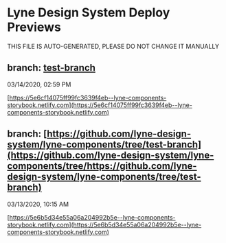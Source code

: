 # Lyne Design System Deploy Previews

 THIS FILE IS AUTO-GENERATED, PLEASE DO NOT CHANGE IT MANUALLY 

## branch: [test-branch](https://github.com/lyne-design-system/lyne-components/tree/test-branch)
03/14/2020, 02:59 PM

[https://5e6cf14075ff99fc3639f4eb--lyne-components-storybook.netlify.com](https://5e6cf14075ff99fc3639f4eb--lyne-components-storybook.netlify.com)

## branch: [https://github.com/lyne-design-system/lyne-components/tree/test-branch](https://github.com/lyne-design-system/lyne-components/tree/https://github.com/lyne-design-system/lyne-components/tree/test-branch)
03/13/2020, 10:15 AM

[https://5e6b5d34e55a06a204992b5e--lyne-components-storybook.netlify.com](https://5e6b5d34e55a06a204992b5e--lyne-components-storybook.netlify.com)

